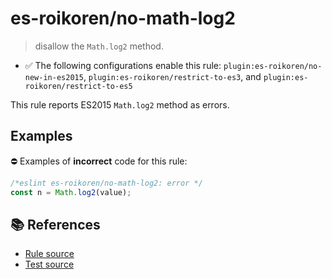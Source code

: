 # es-roikoren/no-math-log2
> disallow the `Math.log2` method.

- ✅ The following configurations enable this rule: `plugin:es-roikoren/no-new-in-es2015`, `plugin:es-roikoren/restrict-to-es3`, and `plugin:es-roikoren/restrict-to-es5`

This rule reports ES2015 `Math.log2` method as errors.

## Examples

⛔ Examples of **incorrect** code for this rule:

```js
/*eslint es-roikoren/no-math-log2: error */
const n = Math.log2(value);
```

## 📚 References

- [Rule source](https://github.com/roikoren755/eslint-plugin-es/blob/v2.0.11/src/rules/no-math-log2.ts)
- [Test source](https://github.com/roikoren755/eslint-plugin-es/blob/v2.0.11/tests/src/rules/no-math-log2.ts)
